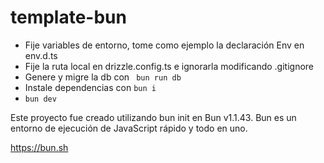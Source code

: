 # template-bun

- Fije variables de entorno, tome como ejemplo la declaración Env en env.d.ts
- Fije la ruta local en drizzle.config.ts e ignorarla modificando .gitignore
- Genere y migre la db con ` bun run db`
- Instale dependencias con `bun i`
- `bun dev`

Este proyecto fue creado utilizando bun init en Bun v1.1.43. Bun es un entorno de ejecución de JavaScript rápido y todo en uno.

https://bun.sh
